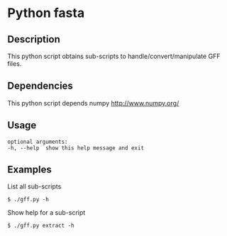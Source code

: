 Python fasta
============

Description
-----------
This python script obtains sub-scripts to handle/convert/manipulate GFF files.

Dependencies
------------
This python script depends numpy <http://www.numpy.org/>

Usage
-----

	optional arguments:
	-h,	--help	show this help message and exit

Examples
--------

List all sub-scripts

	$ ./gff.py -h

Show help for a sub-script

	$ ./gff.py extract -h

